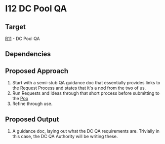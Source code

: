 # I12 DC Pool QA

## Target

[R11](https://github.com/dreamcatcher-tech/dreamcatcher-tech.github.io/blob/master/website/nfas/Requests/R11.md) - DC Pool QA

## Dependencies

## Proposed Approach

1. Start with a semi-stub QA guidance doc that essentially provides links to the Request Process and states that it's a nod from the two of us.
2. Run Requests and Ideas through that short process before submitting to the [Poo](https://dreamcatcher-tech.github.io/pool/)
3. Refine through use.

## Proposed Output

1. A guidance doc, laying out what the DC QA requirements are. Trivially in this case, the DC QA Authority will be writing these.
